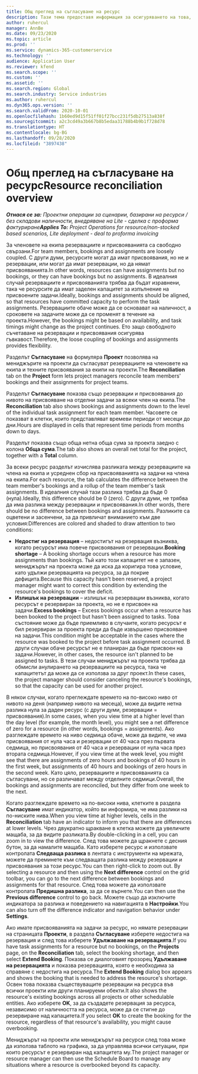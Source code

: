 ```yaml
---
title: Общ преглед на съгласуване на ресурс
description: Тази тема предоставя информация за осигуряването на това, че резервирането на ресурси и присвояването на проекти е съгласувано.
author: ruhercul
manager: AnnBe
ms.date: 09/23/2020
ms.topic: article
ms.prod: ''
ms.service: dynamics-365-customerservice
ms.technology: ''
audience: Application User
ms.reviewer: kfend
ms.search.scope: ''
ms.custom: ''
ms.assetid: ''
ms.search.region: Global
ms.search.industry: Service industries
ms.author: ruhercul
ms.dyn365.ops.version: ''
ms.search.validFrom: 2020-10-01
ms.openlocfilehash: 1b60ed9d15f51ff01f27bcc231f5db27513a838f
ms.sourcegitcommit: a2c3cd49a3b667b8b5edaa31788b4b9b1f728d78
ms.translationtype: HT
ms.contentlocale: bg-BG
ms.lasthandoff: 09/28/2020
ms.locfileid: "3897438"
---
```

# <a name="resource-reconciliation-overview"></a><span data-ttu-id="2a2a5-103">Общ преглед на съгласуване на ресурс</span><span class="sxs-lookup"><span data-stu-id="2a2a5-103">Resource reconciliation overview</span></span>

<span data-ttu-id="2a2a5-104">_**Отнася се за:** Проектни операции за сценарии, базирани на ресурси / без складови наличности, внедряване на Lite - сделка с проформа фактуриране_</span><span class="sxs-lookup"><span data-stu-id="2a2a5-104">_**Applies To:** Project Operations for resource/non-stocked based scenarios, Lite deployment - deal to proforma invoicing_</span></span>

<span data-ttu-id="2a2a5-105">За членовете на екипа резервациите и присвояванията са свободно свързани.</span><span class="sxs-lookup"><span data-stu-id="2a2a5-105">For team members, bookings and assignments are loosely coupled.</span></span> <span data-ttu-id="2a2a5-106">С други думи, ресурсите могат да имат присвоявания, но не и резервации, или могат да имат резервации, но да нямат присвояванията.</span><span class="sxs-lookup"><span data-stu-id="2a2a5-106">In other words, resources can have assignments but no bookings, or they can have bookings but no assignments.</span></span> <span data-ttu-id="2a2a5-107">В идеалния случай резервациите и присвояванията трябва да бъдат изравнени, така че ресурсите да имат заделен капацитет за изпълнение на присвоените задачи.</span><span class="sxs-lookup"><span data-stu-id="2a2a5-107">Ideally, bookings and assignments should be aligned, so that resources have committed capacity to perform the task assignments.</span></span> <span data-ttu-id="2a2a5-108">Резервациите обаче може да се основават на наличност, а сроковете на задачите може да се променят в течение на проекта.</span><span class="sxs-lookup"><span data-stu-id="2a2a5-108">However, the bookings might be based on availability, and task timings might change as the project continues.</span></span> <span data-ttu-id="2a2a5-109">Ето защо свободното съчетаване на резервации и присвоявания осигурява гъвкавост.</span><span class="sxs-lookup"><span data-stu-id="2a2a5-109">Therefore, the loose coupling of bookings and assignments provides flexibility.</span></span>

<span data-ttu-id="2a2a5-110">Разделът **Съгласуване** на формуляра **Проект** позволява на мениджърите на проекти да съгласуват резервациите на членовете на екипа и техните присвоявания за екипи на проекти.</span><span class="sxs-lookup"><span data-stu-id="2a2a5-110">The **Reconciliation** tab on the **Project** form lets project managers reconcile team members' bookings and their assignments for project teams.</span></span>

<span data-ttu-id="2a2a5-111">Разделът **Съгласуване** показва също резервации и присвоявания до нивото на присвояване на отделни задачи за всеки член на екипа.</span><span class="sxs-lookup"><span data-stu-id="2a2a5-111">The **Reconciliation** tab also shows bookings and assignments down to the level of the individual task assignment for each team member.</span></span> <span data-ttu-id="2a2a5-112">Часовете се показват в клетки, които представляват времеви периоди от месеци до дни.</span><span class="sxs-lookup"><span data-stu-id="2a2a5-112">Hours are displayed in cells that represent time periods from months down to days.</span></span>

<span data-ttu-id="2a2a5-113">Разделът показва също обща нетна обща сума за проекта заедно с колона **Обща сума**.</span><span class="sxs-lookup"><span data-stu-id="2a2a5-113">The tab also shows an overall net total for the project, together with a **Total** column.</span></span>

<span data-ttu-id="2a2a5-114">За всеки ресурс разделът изчислява разликата между резервациите на члена на екипа и усреднен сбор на присвояванията на задачи на члена на екипа.</span><span class="sxs-lookup"><span data-stu-id="2a2a5-114">For each resource, the tab calculates the difference between the team member's bookings and a rollup of the team member's task assignments.</span></span> <span data-ttu-id="2a2a5-115">В идеалния случай тази разлика трябва да бъде 0 (нула).</span><span class="sxs-lookup"><span data-stu-id="2a2a5-115">Ideally, this difference should be 0 (zero).</span></span> <span data-ttu-id="2a2a5-116">С други думи, не трябва да има разлика между резервации и присвоявания.</span><span class="sxs-lookup"><span data-stu-id="2a2a5-116">In other words, there should be no difference between bookings and assignments.</span></span> <span data-ttu-id="2a2a5-117">Разликите са оцветени и засенчени, за да привличат вниманието към две условия:</span><span class="sxs-lookup"><span data-stu-id="2a2a5-117">Differences are colored and shaded to draw attention to two conditions:</span></span>

- <span data-ttu-id="2a2a5-118">**Недостиг на резервация** – недостигът на резервация възниква, когато ресурсът има повече присвоявания от резервации.</span><span class="sxs-lookup"><span data-stu-id="2a2a5-118">**Booking shortage** – A booking shortage occurs when a resource has more assignments than bookings.</span></span> <span data-ttu-id="2a2a5-119">Тъй като този капацитет не е запазен, мениджърът на проекта може да иска да коригира това условие, като удължи резервацията на ресурса, за да покрие дефицита.</span><span class="sxs-lookup"><span data-stu-id="2a2a5-119">Because this capacity hasn't been reserved, a project manager might want to correct this condition by extending the resource's bookings to cover the deficit.</span></span>
- <span data-ttu-id="2a2a5-120">**Излишък на резервации** – излишък на резервации възниква, когато ресурсът е резервиран за проекта, но не е присвоен на задачи.</span><span class="sxs-lookup"><span data-stu-id="2a2a5-120">**Excess bookings** – Excess bookings occur when a resource has been booked to the project but hasn't been assigned to tasks.</span></span> <span data-ttu-id="2a2a5-121">Това състояние може да бъде приемливо в случаите, когато ресурсът е бил резервиран за проекта преди да бъде извършено присвояване на задачи.</span><span class="sxs-lookup"><span data-stu-id="2a2a5-121">This condition might be acceptable in the cases where the resource was booked to the project before task assignment occurred.</span></span> <span data-ttu-id="2a2a5-122">В други случаи обаче ресурсът не е планиран да бъде присвоен на задачи.</span><span class="sxs-lookup"><span data-stu-id="2a2a5-122">However, in other cases, the resource isn't planned to be assigned to tasks.</span></span> <span data-ttu-id="2a2a5-123">В тези случаи мениджърът на проекта трябва да обмисли анулирането на резервациите на ресурса, така че капацитетът да може да се използва за друг проект.</span><span class="sxs-lookup"><span data-stu-id="2a2a5-123">In these cases, the project manager should consider canceling the resource's bookings, so that the capacity can be used for another project.</span></span>

<span data-ttu-id="2a2a5-124">В някои случаи, когато преглеждате времето на по-високо ниво от нивото на деня (например нивото на месеца), може да видите нетна разлика нула за даден ресурс (с други думи, резервации = присвоявания).</span><span class="sxs-lookup"><span data-stu-id="2a2a5-124">In some cases, when you view time at a higher level than the day level (for example, the month level), you might see a net difference of zero for a resource (in other words, bookings = assignments).</span></span> <span data-ttu-id="2a2a5-125">Ако разглеждате времето на ниво седмица обаче, може да видите, че има присвоявания от нула часа и резервации от 40 часа през първата седмица, но присвоявания от 40 часа и резервации от нула часа през втората седмица.</span><span class="sxs-lookup"><span data-stu-id="2a2a5-125">However, if you view time at the week level, you might see that there are assignments of zero hours and bookings of 40 hours in the first week, but assignments of 40 hours and bookings of zero hours in the second week.</span></span> <span data-ttu-id="2a2a5-126">Като цяло, резервациите и присвояванията са съгласувани, но се различават между отделните седмици.</span><span class="sxs-lookup"><span data-stu-id="2a2a5-126">Overall, the bookings and assignments are reconciled, but they differ from one week to the next.</span></span>

<span data-ttu-id="2a2a5-127">Когато разглеждате времето на по-високи нива, клетките в раздела **Съгласуване** имат индикатор, който ви информира, че има разлики на по-ниските нива.</span><span class="sxs-lookup"><span data-stu-id="2a2a5-127">When you view time at higher levels, cells in the **Reconciliation** tab have an indicator to inform you that there are differences at lower levels.</span></span> <span data-ttu-id="2a2a5-128">Чрез двукратно щракване в клетка можете да увеличите мащаба, за да видите разликата.</span><span class="sxs-lookup"><span data-stu-id="2a2a5-128">By double-clicking in a cell, you can zoom in to view the difference.</span></span> <span data-ttu-id="2a2a5-129">След това можете да щракнете с десния бутон, за да намалите мащаба. Като изберете ресурс и използвате контролата **Следваща разлика** в лентата с инструменти на мрежата, можете да преминете към следващата разлика между резервации и присвоявания за този ресурс.</span><span class="sxs-lookup"><span data-stu-id="2a2a5-129">You can then right-click to zoom out. By selecting a resource and then using the **Next difference** control on the grid toolbar, you can go to the next difference between bookings and assignments for that resource.</span></span> <span data-ttu-id="2a2a5-130">След това можете да използвате контролата **Предишна разлика**, за да се върнете.</span><span class="sxs-lookup"><span data-stu-id="2a2a5-130">You can then use the **Previous difference** control to go back.</span></span> <span data-ttu-id="2a2a5-131">Можете също да изключите индикатора за разлика и поведението на навигацията в **Настройки**.</span><span class="sxs-lookup"><span data-stu-id="2a2a5-131">You can also turn off the difference indicator and navigation behavior under **Settings**.</span></span>


<span data-ttu-id="2a2a5-132">Ако имате присвояванията на задачи за ресурс, но нямате резервации на страницата **Проекти**, в раздела **Съгласуване** изберете недостига на резервация и след това изберете **Удължаване на резервацията**.</span><span class="sxs-lookup"><span data-stu-id="2a2a5-132">If you have task assignments for a resource but no bookings, on the **Projects** page, on the **Reconciliation** tab, select the booking shortage, and then select **Extend Booking**.</span></span> <span data-ttu-id="2a2a5-133">Показва се диалоговият прозорец **Удължаване на резервацията** и показва резервацията, която е необходима за справяне с недостига на ресурса.</span><span class="sxs-lookup"><span data-stu-id="2a2a5-133">The **Extend Booking** dialog box appears and shows the booking that is needed to address the resource's shortage.</span></span> <span data-ttu-id="2a2a5-134">Освен това показва съществуващите резервации на ресурса във всички проекти или други планируеми обекти.</span><span class="sxs-lookup"><span data-stu-id="2a2a5-134">It also shows the resource's existing bookings across all projects or other schedulable entities.</span></span> <span data-ttu-id="2a2a5-135">Ако изберете **OK**, за да създадете резервация за ресурса, независимо от наличността на ресурса, може да се стигне до резервиране над капацитета.</span><span class="sxs-lookup"><span data-stu-id="2a2a5-135">If you select **OK** to create the booking for the resource, regardless of that resource's availability, you might cause overbooking.</span></span>

<span data-ttu-id="2a2a5-136">Мениджърът на проекти или мениджърът на ресурси след това може да използва таблото на графика, за да управлява всички ситуации, при които ресурсът е резервиран над капацитета му.</span><span class="sxs-lookup"><span data-stu-id="2a2a5-136">The project manager or resource manager can then use the Schedule Board to manage any situations where a resource is overbooked beyond its capacity.</span></span>

